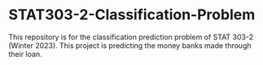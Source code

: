 # STAT303-2-Classification-Problem
This repository is for the classification prediction problem of STAT 303-2 (Winter 2023).  This project is predicting the money banks made through their loan.
